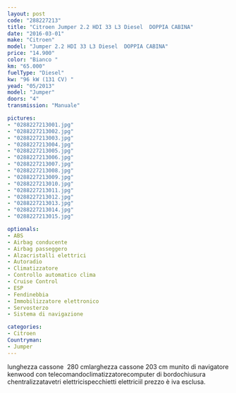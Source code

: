 ```yaml
---
layout: post
code: "288227213"
title: "Citroen Jumper 2.2 HDI 33 L3 Diesel  DOPPIA CABINA"
date: "2016-03-01"
make: "Citroen"
model: "Jumper 2.2 HDI 33 L3 Diesel  DOPPIA CABINA"
price: "14.900"
color: "Bianco "
km: "65.000"
fuelType: "Diesel"
kw: "96 kW (131 CV) "
yead: "05/2013"
model: "Jumper"
doors: "4"
transmission: "Manuale"

pictures:
- "0288227213001.jpg"
- "0288227213002.jpg"
- "0288227213003.jpg"
- "0288227213004.jpg"
- "0288227213005.jpg"
- "0288227213006.jpg"
- "0288227213007.jpg"
- "0288227213008.jpg"
- "0288227213009.jpg"
- "0288227213010.jpg"
- "0288227213011.jpg"
- "0288227213012.jpg"
- "0288227213013.jpg"
- "0288227213014.jpg"
- "0288227213015.jpg"

optionals:
- ABS
- Airbag conducente
- Airbag passeggero
- Alzacristalli elettrici
- Autoradio
- Climatizzatore
- Controllo automatico clima
- Cruise Control
- ESP
- Fendinebbia
- Immobilizzatore elettronico
- Servosterzo
- Sistema di navigazione

categories:
- Citroen
Countryman:
- Jumper
---
```

lunghezza cassone  280 cmlarghezza cassone 203 cm munito di navigatore kenwood con telecomandoclimatizzatorecomputer di bordochiusura chentralizzatavetri elettricispecchietti elettriciil prezzo è iva esclusa. 